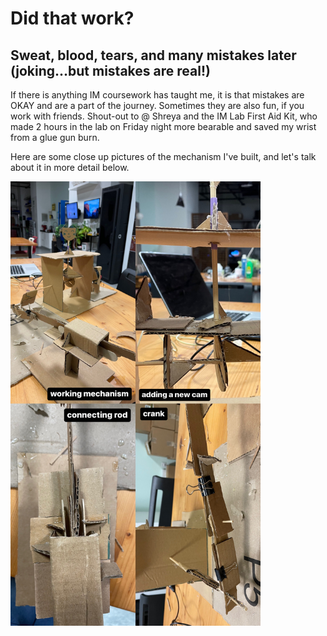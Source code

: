 # Did that work?

## Sweat, blood, tears, and many mistakes later (joking...but mistakes are real!)

If there is anything IM coursework has taught me, it is that mistakes are OKAY and are a part of the journey. Sometimes they are also fun, if you work with friends.
Shout-out to @ Shreya and the IM Lab First Aid Kit, who made 2 hours in the lab on Friday night more bearable and saved my wrist from a glue gun burn.

Here are some close up pictures of the mechanism I've built, and let's talk about it in more detail below.

<img src='/6Feb/collage.JPG' alt = 'mechanism collage: crank, cam, and connecting rod close up images' width='400'>
